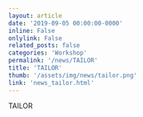 ```yaml
---
layout: article
date: '2019-09-05 00:00:00-0000'
inline: False
onlylink: False
related_posts: false
categories: 'Workshop'
permalink: '/news/TAILOR'
title: 'TAILOR'
thumb: '/assets/img/news/tailor.png'
link: 'news_tailor.html'
---
```

TAILOR
